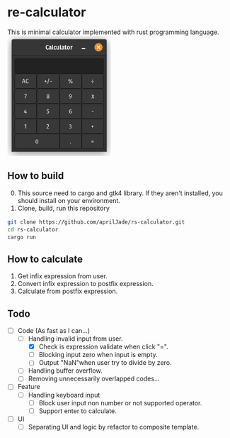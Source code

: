 # re-calculator
This is minimal calculator implemented with rust programming language. 
![img](/resource/rs-calculator.png)
## How to build
0. This source need to cargo and gtk4 library. If they aren't installed, you should install on your environment.
1. Clone, build, run this repository
```bash
git clone https://github.com/aprilJade/rs-calculator.git
cd rs-calculator
cargo run
```
## How to calculate
1. Get infix expression from user.
2. Convert infix expression to postfix expression.
3. Calculate from postfix expression.

## Todo
- [ ] Code (As fast as I can...)
    - [ ] Handling invalid input from user.
        - [x] Check is expression validate when click "=".
        - [ ] Blocking input zero when input is empty.
        - [ ] Output "NaN"when user try to divide by zero.
    - [ ] Handling buffer overflow.
    - [ ] Removing unnecessarily overlapped codes...
- [ ] Feature
    - [ ] Handling keyboard input
        - [ ] Block user input non number or not supported operator.
        - [ ] Support enter to calculate.
- [ ] UI 
    - [ ] Separating UI and logic by refactor to composite template.